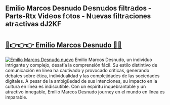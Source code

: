 ## Emilio Marcos Desnudo D𝚎sn𝚞dos filtr𝚊dos - Parts-Rtx Vid𝚎os f𝚘tos - N𝚞evas filtr𝚊ciones atr𝚊ctivas dJ2KF

# <h2><a href="http://mb0zgf.tromn.icu/?c=Emilio+Marcos+Desnudo">🔗👉👉👉 Emilio Marcos Desnudo 🔗🔗</a></h2>

[![Emilio Marcos Desnudo nuevo](https://i.imgur.com/pEAQMta.gif)](http://mb0zgf.tromn.icu/?c=Emilio+Marcos+Desnudo)
Emilio Marcos Desnudo, un individuo intrigante y complejo, desafía la comprensión fácil. Su estilo distintivo de comunicación en línea ha cautivado y provocado críticas, generando debates sobre ética, individualidad y las complejidades de las sociedades digitales. A pesar de la ambigüedad de sus intenciones, su impacto en la cultura en línea es indiscutible. Con un espíritu inquebrantable y un atractivo innegable, Emilio Marcos Desnudo journey en el mundo en línea es imparable.
